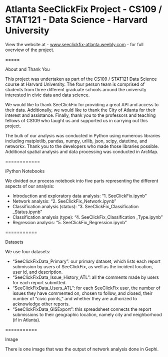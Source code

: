 Atlanta SeeClickFix Project - CS109 / STAT121 - Data Science - Harvard University
===========

View the website at  - www.seeclickfix-atlanta.weebly.com - for full overview of the project.

=====

About and Thank You

This project was undertaken as part of the CS109 / STAT121  Data Science course at Harvard University.  The four person team is comprised of students from three different graduate schools around the university interested in civic data and data science.

We would like to thank SeeClickFix for providing a great API and access to their data.  Additionally, we would like to thank the City of Atlanta for their interest and assistance.  Finally, thank you to the professors and teaching fellows of CS109 who taught us and supported us in carrying out this project.

The bulk of our analysis was conducted in Python using numerous libraries including matplotlib, pandas, numpy, urllib, json, scipy, datetime, and networkx.  Thank you to the developers who made those libraries possible.  Additional spatial analysis and data processing was conducted in ArcMap.

============

iPython Notebooks

We divided our process notebook into five parts representing the different aspects of our analysis:

  * Introduction and exploratory data analysis: “1. SeeClickFix.ipynb”
  * Network analysis: “2. SeeClickFix_Network.ipynb”
  * Classification analysis (status): “3. SeeClickFix_Classification _Status.ipynb”
  * Classification analysis (type): “4. SeeClickFix_Classification _Type.ipynb”
  * Regression analysis: “5. SeeClickFix_Regression.ipynb”

===========

Datasets

We use four datasets:

* “SeeClickFixData_Primary”: our primary dataset, which lists each report submission by users of SeeClickFix, as well as the incident location, user id, and description. 
* “SeeClickFixData_Issue_History_ATL”: all the comments made by users for each report submitted. 
* “SeeClickFixData_Users_ATL”: for each SeeClickFix user, the number of issues they have commented on, chosen to follow, and closed, their number of “civic points,” and whether they are authorized to acknowledge other reports.
* “SeeClickFixData_GISExport”: this spreadsheet connects the report submissions to their geographic location, namely city and neighborhood (if in Atlanta).


===========

Image

There is one image that was the output of network analysis done in Gephi.
